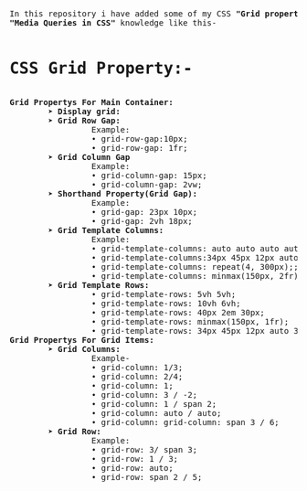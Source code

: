 <pre>
In this repository i have added some of my CSS<b> "Grid property in CSS" and
"Media Queries in CSS"</b> knowledge like this-

<h1 stylw="font size 10px"><b>CSS Grid Property:-</b></h1>
<b>Grid Propertys For Main Container:</b>
        &#10148; <b>Display grid:</b>
        &#10148; <b>Grid Row Gap:</b>
                 Example:
                 &#x2022; grid-row-gap:10px;
                 &#x2022; grid-row-gap: 1fr; 
        &#10148; <b>Grid Column Gap</b>
                 Example:
                 &#x2022; grid-column-gap: 15px;
                 &#x2022; grid-column-gap: 2vw; 
        &#10148; <b>Shorthand Property(Grid Gap):</b>
                 Example:
                 &#x2022; grid-gap: 23px 10px;  
                 &#x2022; grid-gap: 2vh 18px; 
        &#10148; <b>Grid Template Columns:</b> 
                 Example:
                 &#x2022; grid-template-columns: auto auto auto auto;   
                 &#x2022; grid-template-columns:34px 45px 12px auto 34px; 
                 &#x2022; grid-template-columns: repeat(4, 300px);;  
                 &#x2022; grid-template-columns: minmax(150px, 2fr);
        &#10148; <b>Grid Template Rows:</b>
                 &#x2022; grid-template-rows: 5vh 5vh; 
                 &#x2022; grid-template-rows: 10vh 6vh;  
                 &#x2022; grid-template-rows: 40px 2em 30px; 
                 &#x2022; grid-template-rows: minmax(150px, 1fr);  
                 &#x2022; grid-template-rows: 34px 45px 12px auto 34px; 
<b>Grid Propertys For Grid Items:</b>
        &#10148; <b>Grid Columns:</b>
                 Example-
                 &#x2022; grid-column: 1/3;
                 &#x2022; grid-column: 2/4;
                 &#x2022; grid-column: 1;
                 &#x2022; grid-column: 3 / -2;
                 &#x2022; grid-column: 1 / span 2;
                 &#x2022; grid-column: auto / auto;
                 &#x2022; grid-column: grid-column: span 3 / 6;
        &#10148; <b>Grid Row:</b>
                 Example:
                 &#x2022; grid-row: 3/ span 3; 
                 &#x2022; grid-row: 1 / 3; 
                 &#x2022; grid-row: auto; 
                 &#x2022; grid-row: span 2 / 5;  

